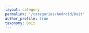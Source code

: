 ```yaml
---
layout: category
permalink: "/categories/Android/Doit"
author_profile: true
taxonomy: Doit
---
```



